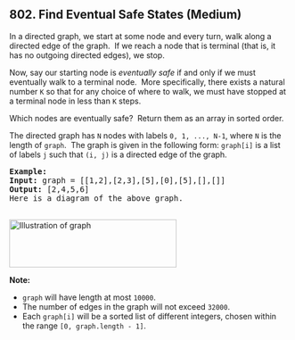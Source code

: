 ## 802. Find Eventual Safe States (Medium)

<p>In a directed graph, we start at some node and every turn, walk along a directed edge of the graph.&nbsp; If we reach a node that is terminal (that is, it has no outgoing directed edges), we stop.</p>

<p>Now, say our starting node is <em>eventually safe&nbsp;</em>if and only if we must eventually walk to a terminal node.&nbsp; More specifically, there exists a natural number <code>K</code> so that for any choice of where to walk, we must have stopped at a terminal node in less than <code>K</code> steps.</p>

<p>Which nodes are eventually safe?&nbsp; Return them as an array in sorted order.</p>

<p>The directed graph has <code>N</code> nodes with labels <code>0, 1, ..., N-1</code>, where <code>N</code> is the length of <code>graph</code>.&nbsp; The&nbsp;graph is given in the following form: <code>graph[i]</code> is a list of labels <code>j</code> such that <code>(i, j)</code> is a directed edge of the graph.</p>

<pre>
<strong>Example:</strong>
<strong>Input:</strong> graph = [[1,2],[2,3],[5],[0],[5],[],[]]
<strong>Output:</strong> [2,4,5,6]
Here is a diagram of the above graph.

</pre>

<p><img alt="Illustration of graph" src="https://s3-lc-upload.s3.amazonaws.com/uploads/2018/03/17/picture1.png" style="height:86px; width:300px" /></p>

<p><strong>Note:</strong></p>

<ul>
	<li><code>graph</code> will have length at most <code>10000</code>.</li>
	<li>The number of edges in the graph will not exceed <code>32000</code>.</li>
	<li>Each <code>graph[i]</code> will be a sorted list of different integers, chosen within the range <code>[0, graph.length - 1]</code>.</li>
</ul>
